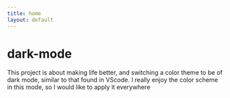 ```yaml
---
title: home
layout: default
---
```


# dark-mode

This project is about making life better, and switching a color theme to be of dark mode, similar to that found in VScode. I really enjoy the color scheme in this mode, so I would like to apply it everywhere
